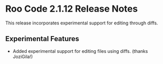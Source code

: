 # Roo Code 2.1.12 Release Notes

This release incorporates experimental support for editing through diffs.

## Experimental Features

*   Added experimental support for editing files using diffs. (thanks JoziGila!)